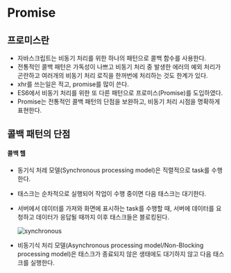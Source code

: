 # Promise

## 프로미스란

* 자바스크립트는 비동기 처리를 위한 하나의 패턴으로 콜백 함수를 사용한다.
* 전통적인 콜백 패턴은 가독성이 나쁘고 비동기 처리 중 발생한 에러의 예외 처리가 곤란하고 여러개의 비동기 처리 로직을 한꺼번에 처리하는 것도 한계가 있다.
* xhr를 쓰는일은 적고, promise를 많이 쓴다.
* ES6에서 비동기 처리를 위한 또 다른 패턴으로 프로미스(Promise)를 도입하였다.
* Promise는 전통적인 콜백 패턴의 단점을 보완하고, 비동기 처리 시점을 명확하게 표현한다.



## 콜백 패턴의 단점

#### 콜백 헬

* 동기식 처레 모델(Synchronous processing model)은 직렬적으로 task를 수행한다.

* 태스크는 순차적으로 실행되어 작업이 수행 중이면 다음 태스크는 대기한다.

* 서버에서 데이터를 가져와 화면에 표시하는 task를 수행할 때, 서버에 데이터를 요청하고 데이터가 응답될 때까지 이후 태스크들은 블로킹된다.

   ![synchronous](https://poiemaweb.com/img/synchronous.png) 

* 비동기식 처리 모델(Asynchronous processing model/Non-Blocking processing model)은 태스크가 종료되지 않은 생태에도 대기하지 않고 다음 태스크를 실행한다.